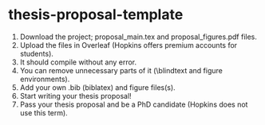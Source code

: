 # thesis-proposal-template

1. Download the project; proposal_main.tex and proposal_figures.pdf files.
2. Upload the files in Overleaf (Hopkins offers premium accounts for students).
3. It should compile without any error.
4. You can remove unnecessary parts of it (\blindtext and figure environments).
5. Add your own .bib (biblatex) and figure files(s).
6. Start writing your thesis proposal!
7. Pass your thesis proposal and be a PhD candidate (Hopkins does not use this term).
